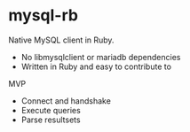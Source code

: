 # mysql-rb

Native MySQL client in Ruby.

* No libmysqlclient or mariadb dependencies
* Written in Ruby and easy to contribute to

MVP

* Connect and handshake
* Execute queries
* Parse resultsets

